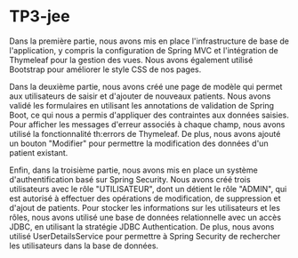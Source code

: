 # TP3-jee
Dans la première partie, nous avons mis en place l'infrastructure de base de l'application, y compris la configuration de Spring MVC et l'intégration de Thymeleaf pour la gestion des vues. Nous avons également utilisé Bootstrap pour améliorer le style CSS de nos pages.

Dans la deuxième partie, nous avons créé une page de modèle qui permet aux utilisateurs de saisir et d'ajouter de nouveaux patients. Nous avons validé les formulaires en utilisant les annotations de validation de Spring Boot, ce qui nous a permis d'appliquer des contraintes aux données saisies. Pour afficher les messages d'erreur associés à chaque champ, nous avons utilisé la fonctionnalité th:errors de Thymeleaf. De plus, nous avons ajouté un bouton "Modifier" pour permettre la modification des données d'un patient existant.

Enfin, dans la troisième partie, nous avons mis en place un système d'authentification basé sur Spring Security. Nous avons créé trois utilisateurs avec le rôle "UTILISATEUR", dont un détient le rôle "ADMIN", qui est autorisé à effectuer des opérations de modification, de suppression et d'ajout de patients. Pour stocker les informations sur les utilisateurs et les rôles, nous avons utilisé une base de données relationnelle avec un accès JDBC, en utilisant la stratégie JDBC Authentication. De plus, nous avons utilisé UserDetailsService pour permettre à Spring Security de rechercher les utilisateurs dans la base de données.

